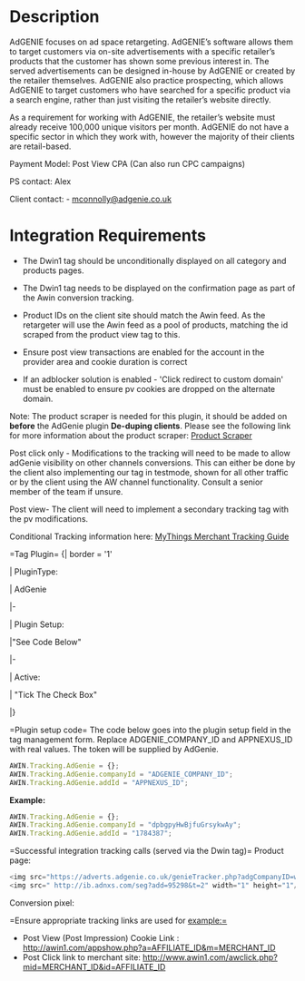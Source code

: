 
# Description

AdGENIE focuses on ad space retargeting. AdGENIE’s software allows them
to target customers via on-site advertisements with a specific
retailer’s products that the customer has shown some previous interest
in. The served advertisements can be designed in-house by AdGENIE or
created by the retailer themselves. AdGENIE also practice prospecting,
which allows AdGENIE to target customers who have searched for a
specific product via a search engine, rather than just visiting the
retailer’s website directly.

As a requirement for working with AdGENIE, the retailer’s website must
already receive 100,000 unique visitors per month. AdGENIE do not have a
specific sector in which they work with, however the majority of their
clients are retail-based.

Payment Model: Post View CPA (Can also run CPC campaigns)

PS contact: Alex

Client contact: - mconnolly@adgenie.co.uk

# Integration Requirements

- The Dwin1 tag should be unconditionally displayed on all category and
  products pages.

<!-- -->

- The Dwin1 tag needs to be displayed on the confirmation page as part
  of the Awin conversion tracking.

<!-- -->

- Product IDs on the client site should match the Awin feed. As the
  retargeter will use the Awin feed as a pool of products, matching the
  id scraped from the product view tag to this.

<!-- -->

- Ensure post view transactions are enabled for the account in the
  provider area and cookie duration is correct

<!-- -->

- If an adblocker solution is enabled - 'Click redirect to custom
  domain' must be enabled to ensure pv cookies are dropped on the
  alternate domain.


Note: The product scraper is needed for this plugin, it should be added
on **before** the AdGenie plugin **De-duping clients**.
Please see the following link for more information about the product
scraper:
[Product Scraper](Staff:Product_Scraper "wikilink")


Post click only - Modifications to the tracking will need to be made to
allow adGenie visibility on other channels conversions. This can either
be done by the client also implementing our tag in testmode, shown for
all other traffic or by the client using the AW channel functionality.
Consult a senior member of the team if unsure.

Post view- The client will need to implement a secondary tracking tag
with the pv modifications.

Conditional Tracking information here: [MyThings Merchant Tracking
Guide](Staff:MyThings_Merchant_Tracking_Guide "wikilink")


=Tag Plugin=
{\| border = '1'

\| PluginType:

\| AdGenie

\|-

\| Plugin Setup:

\|"See Code Below"

\|-

\| Active:

\| "Tick The Check Box"

\|}


=Plugin setup code= The code below goes into the plugin setup field in
the tag management form. Replace ADGENIE_COMPANY_ID and APPNEXUS_ID with
real values. The token will be supplied by AdGenie.


``` javascript
AWIN.Tracking.AdGenie = {};
AWIN.Tracking.AdGenie.companyId = "ADGENIE_COMPANY_ID";
AWIN.Tracking.AdGenie.addId = "APPNEXUS_ID";
```



**Example:**


``` javascript
AWIN.Tracking.AdGenie = {};
AWIN.Tracking.AdGenie.companyId = "dpbgpyHwBjfuGrsykwAy";
AWIN.Tracking.AdGenie.addId = "1784387";
```



=Successful integration tracking calls (served via the Dwin tag)=
Product page:


``` javascript
<img src="https://adverts.adgenie.co.uk/genieTracker.php?adgCompanyID=wgFGaaEGuzyxtcCmcopd&adgItem=PRODUCT_ID" alt="" width="1"/>
<img src=" http://ib.adnxs.com/seg?add=95298&t=2" width="1" height="1"/>
```



Conversion pixel:

=Ensure appropriate tracking links are used for <example:=>

- Post View (Post Impression) Cookie Link :
  <http://awin1.com/appshow.php?a=AFFILIATE_ID&m=MERCHANT_ID>
- Post Click link to merchant site:
  <http://www.awin1.com/awclick.php?mid=MERCHANT_ID&id=AFFILIATE_ID>